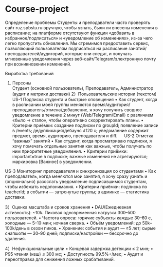 # Course-project
Определение проблемы
Студенты и преподаватели часто проверять сайт ruz.spbstu.ru вручную, чтобы узнать,
были ли внесены изменения в расписание; на платформе отсутствуют функции «добавить в избранное/подписаться» и «уведомление об изменениях»,
из-за чего легко пропустить обновления. Мы стремимся предоставить сервис,
позволяющий пользователям подписаться на расписание занятий/преподавателей/аудиторий,
которые они следят, и получать мгновенные уведомления через веб-сайт/Telegram/электронную почту при возникновении изменений.

Выработĸа требований
1)	Персоны<br>
    Студент (основной пользователь),
    Преподаватель,
    Администратор (аудит и метрики доставки)
2）Пользовательские истории (текстом)
   US-1 Подписка студента и быстрые оповещения
   •	Как студент, когда в расписании моей группы меняются время/аудитория/преподаватель/отмена/добавление, я хочу получить сводное уведомление в течение 2 минут (Web/Telegram/Email) с различием «было → стало», чтобы оперативно скорректировать планы.
   •	Критерии приёмки: создание подписки по groupId; появление записи в /events; дедупликация/дебаунс ≤120 c; уведомление содержит предмет, время, аудиторию, преподавателя и diff.
 
   US-2 Отметка “важных” занятий
   •	Как студент, когда просматриваю подписки, я хочу помечать отдельные занятия как важные, чтобы получать по ним приоритетные уведомления.
   •	Критерии приёмки: important=true в подписке; важные изменения не агрегируются; маркировка [Важное] в уведомлении.

   US-3 Мониторинг преподавателя и синхронизация со студентами
   •	Как преподаватель, когда меняются мои занятия, я хочу сразу узнать и (опционально) разослать уведомление подписавшимся студентам, чтобы избежать недопонимания.
   •	Критерии приёмки: подписка по teacherId; в событии — затронутые группы; в админке — статистика доставки.

3）Оценка масштаба и сроков хранения
   •	DAU(Ежедневная активность): ~10k. Пиковая одновременная нагрузка 300–500 пользователей.
   •	Частота опроса: горячие субъекты каждые 30–60 с, холодные — 5–10 мин; ночная сверка.
   •	Объём уведомлений: до 50k–100k/день в сезон пиков.
   •	Хранение: события и аудит — ≥5 лет; сырые снапшоты — 30–90 дней; подписки/настройки — бессрочно до удаления.

4）Нефункциональные цели
   •	Концевая задержка детекции ≤ 2 мин;
   •	P95 чтения (кеш) ≤ 300 мс;
   •	Доступность 99.5%+/мес;
   •	Аудит и переотправка для снижения ложных срабатываний.
